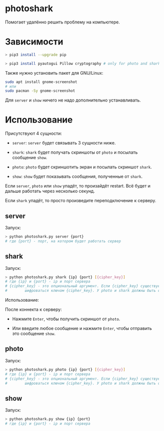 # photoshark

Помогает удалённо решить проблему на компьютере.

# Зависимости

``` bash
> pip3 install --upgrade pip

> pip3 install pyautogui Pillow cryptography # only for photo and shark (for server and show no needed)
```

Также нужно установить пакет для GNU/Linux:
``` bash
sudo apt install gnome-screenshot
# или
sudo pacman -Sy gnome-screenshot
```

Для `server` и `show` ничего не надо дополнительно устанавливать.

# Использование

Присутствуют 4 сущности:

- `server`: `server` будет связывать 3 сущности ниже.

- `shark`: `shark` будет получать скриншоты от `photo` и посылать сообщение `show`.

- `photo`: `photo` будет скриншотить экран и посылать скриншот `shark`.

- `show`: `show` будет показывать сообщения, полученные от `shark`.

Если `server`, `photo` или `show` упадёт, то произайдёт restart. Всё будет и дальше работать через несколько секунд.

Если `shark` упадёт, то просто произведите переподключение к серверу.

## server

Запуск:

``` bash
> python photoshark.py server {port}
# где {port} - порт, на котором будет работать сервер
```

## shark

Запуск:

``` bash
> python photoshark.py shark {ip} {port} [{cipher_key}]
# где {ip} и {port} - ip и порт сервера
# {cipher_key} - это опциональный аргумент. Если {cipher_key} существует, то скриншоты будут
#        шифроваться ключом {cipher_key}. У photo и shark должны быть одиннаковые {cipher_key}.
```

Использование:

После коннекта к серверу:

- Нажмите `Enter`, чтобы получить скриншот от `photo`.

- Или введите любое сообщение и нажмите `Enter`, чтобы отправить это сообщение `show`.

## photo

Запуск:

``` bash
> python photoshark.py photo {ip} {port} [{cipher_key}]
# где {ip} и {port} - ip и порт сервера
# {cipher_key} - это опциональный аргумент. Если {cipher_key} существует, то скриншоты будут
#        шифроваться ключом {cipher_key}. У photo и shark должны быть одиннаковые {cipher_key}.
```

## show

Запуск:

``` bash
> python photoshark.py show {ip} {port}
# где {ip} и {port} - ip и порт сервера
```












































